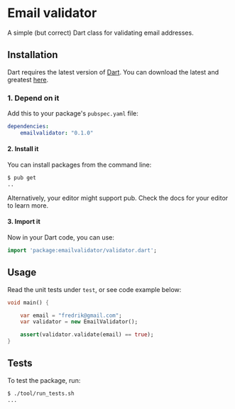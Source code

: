 # Email validator

A simple (but correct) Dart class for validating email addresses.

## Installation

Dart requires the latest version of [Dart](https://www.dartlang.org/). You can download the latest and greatest [here](https://www.dartlang.org/tools/sdk#install).

### 1. Depend on it

Add this to your package's `pubspec.yaml` file:
```yaml
dependencies:
    emailvalidator: "0.1.0"
```

#### 2. Install it

You can install packages from the command line:

```bash
$ pub get
..
```

Alternatively, your editor might support pub. Check the docs for your editor to learn more.

#### 3. Import it

Now in your Dart code, you can use:

```Dart
import 'package:emailvalidator/validator.dart';
```

## Usage

Read the unit tests under `test`, or see code example below:

```Dart
void main() {

    var email = "fredrik@gmail.com";
    var validator = new EmailValidator();

    assert(validator.validate(email) == true);
}
```

## Tests

To test the package, run:

```bash
$ ./tool/run_tests.sh
...
```
